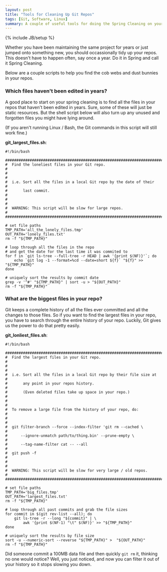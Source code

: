 ```yaml
---
layout: post
title: "Tools for Cleaning Up Git Repos"
tags: [Git, Software, Linux]
summary: A couple of useful tools for doing the Spring Cleaning on your old Git repos.
---
```

{% include JB/setup %}

Whether you have been maintaining the same project for years or just jumped onto something new, you should occassionally tidy up your repos. This doesn't have to happen often, say once a year. Do it in Spring and call it Spring Cleaning.

Below are a couple scripts to help you find the cob webs and dust bunnies in your repos.


### Which files haven't been edited in years?

A good place to start on your spring cleaning is to find all the files in your repos that haven't been edited in years. Sure, some of these will just be static resources. But the shell script below will also turn up any unused and forgotten files you might have lying around.

(If you aren't running Linux / Bash, the Git commands in this script will still work fine.)

**git_largest_files.sh**:

```shell
#!/bin/bash

########################################################################
#  Find the loneliest files in your Git repo.                          #
#                                                                      #
#  i.e. Sort all the files in a local Git repo by the date of their    #
#       last commit.                                                   #
#                                                                      #
#  WARNING: This script will be slow for large repos.                  #
########################################################################

# set file paths
TMP_PATH='all_the_lonely_files.tmp'
OUT_PATH='lonely_files.txt'
rm -f "${TMP_PATH}"

# loop through all the files in the repo
# and get the date for the last time it was commited to
for f in `git ls-tree --full-tree -r HEAD | awk '{print $(NF)}'`; do
	echo `git log -1 --format=%cd --date=short ${f}` "${f}" >> "${TMP_PATH}"
done

# uniquely sort the results by commit date
grep -v '^#' "${TMP_PATH}" | sort -u > "${OUT_PATH}"
rm -f "${TMP_PATH}"
```


### What are the biggest files in your repo?

Git keeps a complete history of all the files ever committed and all the changes to those files. So if you want to find the largest files in your repo, you have to search through the entire history of your repo. Luckily, Git gives us the power to do that pretty easily.

**git_lonliest_files.sh**:

```shell
#!/bin/bash

########################################################################
#  Find the largest files in your Git repo.                            #
#                                                                      #
#  i.e. Sort all the files in a local Git repo by their file size at   #
#       any point in your repos history.                               #
#       (Even deleted files take up space in your repo.)               #
#                                                                      #
#  To remove a large file from the history of your repo, do:           #
#                                                                      #
#  git filter-branch --force --index-filter 'git rm --cached \         #
#      --ignore-unmatch path/to/thing.bin' --prune-empty \             #
#      --tag-name-filter cat -- --all                                  #
#  git push -f                                                         #
#                                                                      #
#  WARNING: This script will be slow for very large / old repos.       #
########################################################################

# set file paths
TMP_PATH='big_files.tmp'
OUT_PATH='largest_files.txt'
rm -f "${TMP_PATH}"

# loop through all past commits and grab the file sizes
for commit in $(git rev-list --all); do
	git ls-tree -r --long "${commit}" | \
		awk '{print $(NF-1) "\t" $(NF)}' >> "${TMP_PATH}"
done

# uniquely sort the results by file size
sort -u --numeric-sort --reverse "${TMP_PATH}" >  "${OUT_PATH}"
rm -f "${TMP_PATH}"

```

Did someone commit a 100MB data file and then quickly `git rm` it, thinking no one would notice? Well, you just noticed, and now you can filter it out of your history so it stops slowing you down.
